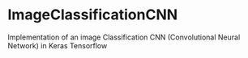 # ImageClassificationCNN
Implementation of an image Classification CNN (Convolutional Neural Network) in Keras Tensorflow
